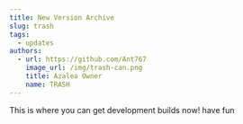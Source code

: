 ```yaml
---
title: New Version Archive
slug: trash
tags:
  - updates
authors:
  - url: https://github.com/Ant767
    image_url: /img/trash-can.png
    title: Azalea Owner
    name: TRASH
---
```

This is where you can get development builds now! have fun
